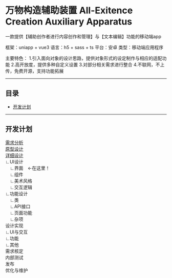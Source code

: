 # 万物构造辅助装置 All-Exitence Creation Auxiliary Apparatus

一款提供【辅助创作者进行内容创作和管理】与【文本编辑】功能的移动端app

框架：uniapp + vue3
语言：h5 + sass + ts
平台：安卓
类型：移动端应用程序

主要特色：
1.引入面向对象的设计思路，提供对象形式的设定制作与相应的适配功能
2.高开放度，提供多种自定义设置
3.对部分相关需求进行整合
4.不联网，不上传，免费开源，支持功能拓展

---

## 目录

- [开发计划](#开发计划)



---

## 开发计划

[需求分析](文档/开发流程/1.需求分析.md)   
[原型设计](文档/开发流程/2.原形设计.md)   
[详细设计 ](/文档/开发流程/3.详细设计)   
∟UI设计　  
　∟界面　←在这里！  
　∟组件  
　∟美术风格  
　∟交互逻辑  
∟功能设计  
　∟类  
　∟API接口  
　∟页面功能  
　∟杂项  
设计实现  
∟UI与交互  
∟功能  
∟其他  
需求核定  
内部测试  
发布  
优化与维护    
